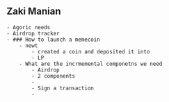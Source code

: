 ## Zaki Manian
	- Agoric needs
	- Airdrop tracker
	- ### How to launch a memecoin
		- newt
			- created a coin and deposited it into
			- LP
		- What are the incrmemental componetns we need
			- Airdrop
			- 2 components
			-
			- Sign a transaction
			-